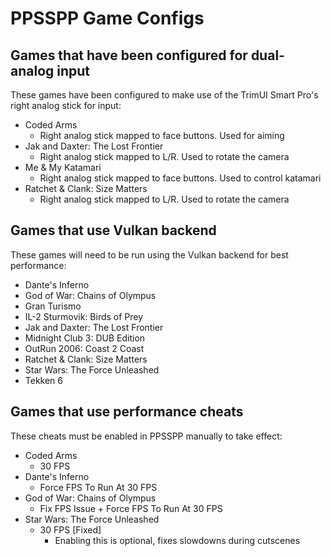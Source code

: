# PPSSPP Game Configs

## Games that have been configured for dual-analog input

These games have been configured to make use of the TrimUI Smart Pro's right analog stick for input:

* Coded Arms
    * Right analog stick mapped to face buttons. Used for aiming
* Jak and Daxter: The Lost Frontier
    * Right analog stick mapped to L/R. Used to rotate the camera
* Me & My Katamari
    * Right analog stick mapped to face buttons. Used to control katamari
* Ratchet & Clank: Size Matters
    * Right analog stick mapped to L/R. Used to rotate the camera

## Games that use Vulkan backend

These games will need to be run using the Vulkan backend for best performance:

* Dante's Inferno
* God of War: Chains of Olympus
* Gran Turismo
* IL-2 Sturmovik: Birds of Prey
* Jak and Daxter: The Lost Frontier
* Midnight Club 3: DUB Edition
* OutRun 2006: Coast 2 Coast
* Ratchet & Clank: Size Matters
* Star Wars: The Force Unleashed
* Tekken 6

## Games that use performance cheats

These cheats must be enabled in PPSSPP manually to take effect:

- Coded Arms
    * 30 FPS
- Dante's Inferno
    * Force FPS To Run At 30 FPS
- God of War: Chains of Olympus
    * Fix FPS Issue + Force FPS To Run At 30 FPS
- Star Wars: The Force Unleashed
    * 30 FPS [Fixed] 
        * Enabling this is optional, fixes slowdowns during cutscenes